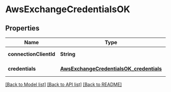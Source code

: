 # AwsExchangeCredentialsOK

## Properties

| Name                   | Type                                                                                | Description | Notes             |
| ---------------------- | ----------------------------------------------------------------------------------- | ----------- | ----------------- |
| **connectionClientId** | **String**                                                                          |             | [default to null] |
| **credentials**        | [**AwsExchangeCredentialsOK_credentials**](AwsExchangeCredentialsOK_credentials.md) |             | [default to null] |

[[Back to Model list]](../README.md#documentation-for-models) [[Back to API list]](../README.md#documentation-for-api-endpoints) [[Back to README]](../README.md)
